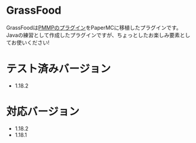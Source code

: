 # GrassFood
GrassFoodは[PMMPのプラグイン](https://github.com/xtakumatutix/GrassFood)をPaperMCに移植したプラグインです。<br>
Javaの練習として作成したプラグインですが、ちょっとしたお楽しみ要素としてお使いください!

# テスト済みバージョン
- 1.18.2

# 対応バージョン
- 1.18.2
- 1.18.1
